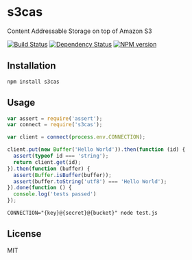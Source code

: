 # s3cas

Content Addressable Storage on top of Amazon S3

[![Build Status](https://img.shields.io/travis/ForbesLindesay/s3cas/master.svg)](https://travis-ci.org/ForbesLindesay/s3cas)
[![Dependency Status](https://img.shields.io/gemnasium/ForbesLindesay/s3cas.svg)](https://gemnasium.com/ForbesLindesay/s3cas)
[![NPM version](https://img.shields.io/npm/v/s3cas.svg)](https://www.npmjs.org/package/s3cas)

## Installation

    npm install s3cas

## Usage


```js
var assert = require('assert');
var connect = require('s3cas');

var client = connect(process.env.CONNECTION);

client.put(new Buffer('Hello World')).then(function (id) {
  assert(typeof id === 'string');
  return client.get(id);
}).then(function (buffer) {
  assert(Buffer.isBuffer(buffer));
  assert(buffer.toString('utf8') === 'Hello World');
}).done(function () {
  console.log('tests passed')
});
```

```
CONNECTION="{key}@{secret}@{bucket}" node test.js
```

## License

  MIT
